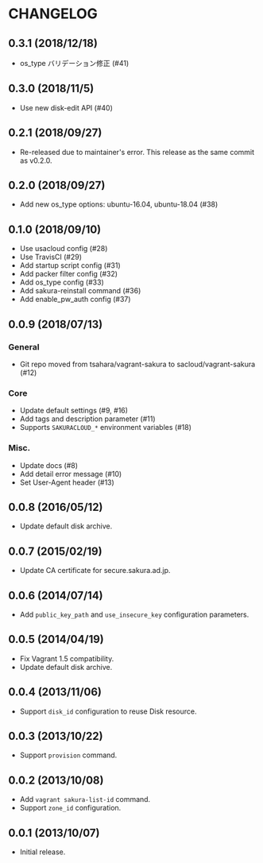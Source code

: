 # CHANGELOG

## 0.3.1 (2018/12/18)

- os_type バリデーション修正 (#41)

## 0.3.0 (2018/11/5)

- Use new disk-edit API (#40)

## 0.2.1 (2018/09/27)

- Re-released due to maintainer's error.  This release as the same commit as v0.2.0.

## 0.2.0 (2018/09/27)

- Add new os_type options: ubuntu-16.04, ubuntu-18.04 (#38)

## 0.1.0 (2018/09/10)

- Use usacloud config (#28)
- Use TravisCI (#29)
- Add startup script config (#31)
- Add packer filter config (#32)
- Add os_type config (#33)
- Add sakura-reinstall command (#36)
- Add enable_pw_auth config (#37)

## 0.0.9 (2018/07/13)

### General

- Git repo moved from tsahara/vagrant-sakura to sacloud/vagrant-sakura (#12)

### Core

- Update default settings (#9, #16)
- Add tags and description parameter (#11)
- Supports `SAKURACLOUD_*` environment variables (#18)

### Misc.

- Update docs (#8)
- Add detail error message (#10)
- Set User-Agent header (#13)

## 0.0.8 (2016/05/12)

- Update default disk archive.

## 0.0.7 (2015/02/19)

- Update CA certificate for secure.sakura.ad.jp.

## 0.0.6 (2014/07/14)

- Add `public_key_path` and `use_insecure_key` configuration parameters.

## 0.0.5 (2014/04/19)

- Fix Vagrant 1.5 compatibility.
- Update default disk archive.

## 0.0.4 (2013/11/06)

- Support `disk_id` configuration to reuse Disk resource.

## 0.0.3 (2013/10/22)

- Support `provision` command.

## 0.0.2 (2013/10/08)

- Add `vagrant sakura-list-id` command.
- Support `zone_id` configuration.

## 0.0.1 (2013/10/07)

- Initial release.
